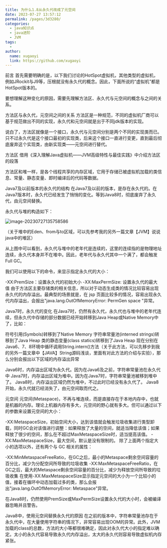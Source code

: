 ```yaml
---
title: 为什么1.8从永久代改成了元空间
date: 2023-07-27 13:57:12
permalink: /pages/3d3280/
categories:
  - java知识点
  - java进阶
  - JVM
tags:
  - 
author: 
  name: xugaoyi
  link: https://github.com/xugaoyi
---
```

前言
首先需要明确的是，以下我们讨论的HotSpot虚拟机，其他类型的虚拟机，例如JRockit与J9等，压根就没有永久代的概念。因此，下面所说的“虚拟机”都是HotSpot版本的。

要想理解这种变化的原因，需要先理解方法区、永久代与元空间的概念与之间的关系。

方法区与永久代，元空间之间的关系
方法区是一种规范，不同的虚拟机厂商可以基于规范做出不同的实现，永久代和元空间就是出于不同jdk版本的实现。

说白了，方法区就像是一个接口，永久代与元空间分别是两个不同的实现类而已。只不过永久代是这个接口最初的实现类，后来这个接口一直进行变更，直到最后彻底废弃这个实现类，由新实现类——元空间进行替代。

方法区
借用《深入理解Java虚拟机——JVM高级特性与最佳实践》中介绍方法区的段落

方法区和堆一样，是各个线程共享的内存区域，它用于存储已被虚拟机加载的类信息、常量、静态变量、即时编译后的代码等数据。

Java7及以前版本的永久代的结构
在Java7及以前的版本，是存在永久代的。在Java7版本时，永久代已经发生了悄悄的变化。等到Java8时，彻底废弃了永久代，由元空间替换。

永久代与堆的构造如下：

![image-20230727135758586](C:/Users/zhengjian/AppData/Roaming/Typora/typora-user-images/image-20230727135758586.png)

（关于堆中的Eden、from与to区域，可以先参考我的另外一篇文章【JVM】说说java中的堆区）

从上图中可以看到，永久代与堆中的老年代是连续的，这里的连续指的是物理地址连续，永久代本身并不在堆中。因此，老年代与永久代其中一个满了，都会触发Full GC。

我们可以使用以下的命令，来显示指定永久代的大小：

-XX:PremSize：设置永久代的初始大小
-XX:MaxPermSize: 设置永久代的最大值 
由于方法区主要存储类的相关信息，所以对于动态生成类的情况比较容易出现永久代的内存溢出。最典型的场景就是，在 jsp 页面比较多的情况，容易出现永久代内存溢出，会报出"java.lang.OutOfMemoryError: PermGen space "异常。

Java7时，永久代的变化
在Java7时，仍然有永久代，永久代也与堆中的老年代连续，但永久代中存储的部分数据已经开始转移到Java Heap或Native Memory中了，比如：

符号引用(Symbols)转移到了Native Memory
字符串常量池(interned strings)转移到了Java Heap
类的静态变量(class statics)转移到了Java Heap
现在分别在Java6、7、8环境中循环调用String.intern()方法（关于此方法，可以先移步到我的另外一篇文章中【JAVA】String源码浅谈，里面有对此方法的介绍与实验），那么分别会报出以下区域的内存溢出异常

Java6时，内存溢出区域为永久代。因为在Java6及之前，字符串常量池在永久代中
Java7时，内存溢出区域为堆中。因为在Java7时，字符串常量池被移到堆中了。
Java8时，内存溢出区域仍然为堆中，不过此时已经没有永久代了。
Java8开始，永久代就已经消失了，由元空间取而代之。

元空间
元空间(Metaspace)，不再与堆连续，而是直接存在于本地内存中，也就是机器的内存。理论上机器内存有多大，元空间的野心就有多大。但可以通过以下的参数来设置元空间的大小：

-XX:MetaspaceSize，初始空间大小，达到该值就会触发垃圾收集进行类型卸载，同时GC会对该值进行调整：如果释放了大量的空间，就适当降低该值；如果释放了很少的空间，那么在不超过MaxMetaspaceSize时，适当提高该值。
-XX:MaxMetaspaceSize，最大空间，默认是没有限制的。
除了上面两个指定大小的选项以外，还有两个与 GC 相关的属性：

-XX:MinMetaspaceFreeRatio，在GC之后，最小的Metaspace剩余空间容量的百分比，减少为分配空间所导致的垃圾收集
-XX:MaxMetaspaceFreeRatio，在GC之后，最大的Metaspace剩余空间容量的百分比，减少为释放空间所导致的垃圾收集
在使用-XX:MaxMetaspaceSize显示指定元空间的大小为一个比较小的值，接着在循环中动态加载过多的类，那么会报出"java.lang.OutOfMemoryError: Metaspace"异常。

在Java8时，仍然使用PremSize或MaxPermSize设置永久代的大小时，会被编译器忽略并且警告。

Java8中，使用元空间替换永久代的原因
在之前的版本中，字符串常量池存在于永久代中，在大量使用字符串的情况下，非常容易出现OOM的异常。此外，JVM加载的class的总数，方法的大小等都很难确定，因此对永久代大小的指定难以确定。太小的永久代容易导致永久代内存溢出，太大的永久代则容易导致虚拟机内存紧张。
